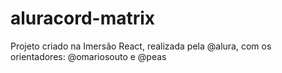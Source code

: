 # aluracord-matrix
Projeto criado na Imersão React, realizada pela @alura, com os orientadores: @omariosouto e @peas
